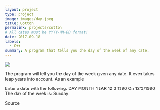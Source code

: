```yaml
---
layout: project
type: project
image: images/day.jpeg
title: Cotton
permalink: projects/cotton
# All dates must be YYYY-MM-DD format!
date: 2017-09-18
labels:
  - C++
summary: A program that tells you the day of the week of any date.
---
```


<img class="ui image" src="{{ site.baseurl }}/images/day.jpeg">

The program will tell you the day of the week given any date. It even takes leap years into account.
As an example

Enter a date with the following: DAY MONTH YEAR 
12 3 1996
On 12/3/1996 The day of the week is: Sunday


Source: <a href="https://github.com/nicolas-lum/GetDay"><i class="small github icon ">


